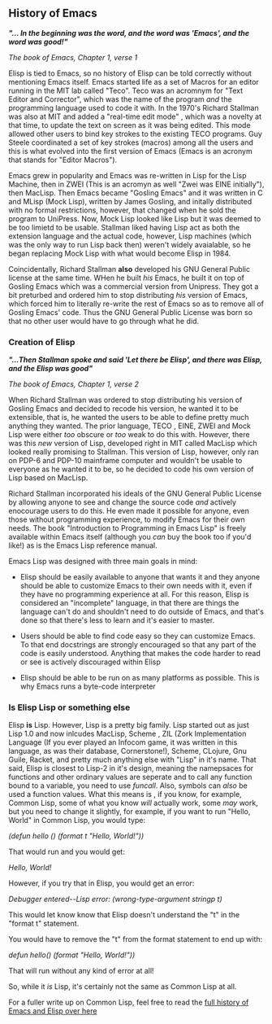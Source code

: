 ## History of Emacs

   ***"... In the beginning was the word, and the word was 'Emacs', and the word was good!"***

   *The book of Emacs, Chapter 1, verse 1*


   Elisp is tied to Emacs, so no history of Elisp can be told correctly without mentioning
  Emacs itself.  Emacs started life as a set of Macros for an editor running in the MIT lab called
  "Teco". Teco was an acromnym for "Text Editor and Corrector", which was the name of the program
  *and* the programming language used to code it with.  In the 1970's Richard Stallman was
  also at MIT and added a "real-time edit mode" , which was a novelty at that time, to
  update the text on screen as it was being edited.  This mode allowed other users to
  bind key strokes to the existing TECO programs. Guy Steele coordinated a set of
  key strokes (macros) among all the users and this is what evolved into the first version
  of Emacs (Emacs is an acronym that stands for "Editor Macros").

  Emacs grew in popularity and Emacs was re-written in Lisp for the Lisp Machine, then in
  ZWEI  (This is an acromyn as well "Zwei was EINE initially"), then MacLisp. Then Emacs
  became "Gosling Emacs" and it was written in C and MLisp (Mock Lisp), written by
  James Gosling, and initally distributed with no formal restrictions, however, that
  changed when he sold the program to UniPress. Now, Mock Lisp   looked like Lisp but it was
  deemed to be too limietd to be usable.  Stallman liked having
  Lisp act as both the extension language and the actual code, however, Lisp machines (which was
  the only way to run Lisp back then) weren't widely avaialable, so he began replacing  Mock Lisp
  with what would become Elisp in 1984.
  

  Coincidentally, Richard Stallman **also** developed his GNU General Public license at the
  same time.  WHen he built *his* Emacs, he built it on top of Gosling Emacs which was a
  commercial version from Unipress. They got a bit preturbed and ordered him to stop
  distributing *his* version of Emacs, which forced him to literally re-write the rest of
  Emacs so as to remove all of Gosling Emacs' code. Thus the GNU General Public License was born
  so that no other user would have to go through what he did.


  ### Creation of Elisp ###

  ***"...Then Stallman spoke and said 'Let there be Elisp', and there was Elisp, and the Elisp was good"***

  *The book of Emacs, Chapter 1, verse 2*

  When Richard Stallman was ordered to stop distributing his version of Gosling Emacs and decided
  to recode his version, he wanted it to be extensible, that is, he wanted the users to be able to
  define pretty much anything they wanted.  The prior language, TECO , EINE, ZWEI and Mock Lisp
  were either *too* obscure or *too* weak to do this with. However, there was this *new* version
  of Lisp, developed right in MIT called MacLisp which looked really promising to Stallman.
  This version of Lisp, however, only ran on PDP-6 and PDP-10 mainframe computer and wouldn't
  be usable to everyone as he wanted it to be, so he decided to code his own version of
  Lisp based on MacLisp.

  Richard Stallman incorporated his ideals of the GNU General Public License by allowing
  anyone to see and change the source code *and* actively enocourage users to do this.
  He even made it possible for anyone, even those without programming experience, to
  modify Emacs for their own needs.  The book "Introduction to Programming in Emacs
  Lisp" is freely available within Emacs itself (although you *can* buy the book too if you'd like!)
  as is the Emacs Lisp reference manual.

  Emacs Lisp was designed with three main goals in mind:

  * Elisp should be easily available to anyone that wants it and they anyone should
    be able to customize Emacs to their own needs with it, even if they have no
    programming experience at all. For this reason, Elisp is considered an "incomplete"
    language, in that there are things the language can't do and shouldn't need to
    do outside of Emacs, and that's done so that there's less to learn and it's easier
    to master.


  * Users should be able to find code easy so they can customize Emacs. To that end
    docstrings are strongly encouraged so that any part of the code is easily understood.
    Anything that makes the code harder to read or see is actively discouraged within
    Elisp

    
  * Elisp should be able to be run on as many platforms as possible. This is why
    Emacs runs a byte-code interpreter



  ### Is Elisp Lisp or something else ### 


Elisp **is** Lisp. However, Lisp is a pretty big family. Lisp started out as just
Lisp 1.0 and now inlcudes MacLisp, Scheme , ZIL (Zork Implementation Language (If you
ever played an Infocom game, it was written in this language, as was their database,
Cornerstone!), Scheme, CLojure, Gnu Guile, Racket, and pretty much anything else
with "Lisp" in it's name.     That said, Elisp is closest to Lisp-2 in it's design,
meaning the namepsaces for functions and other ordinary values are seperate and
to call any function bound to a variable, you need to use *funcall*. Also, symbols
can *also* be used a function values.   What this means is , if you know, for example,
Common Lisp, some of what you know *will* actually work, some *may* work, but you
need to change it slightly, for example, if you want to run "Hello, World" in
Common Lisp, you would type:

*(defun hello ()*
*(format t "Hello, World!"))*

That would run and you would get:

*Hello, World!*


However, if you try that in Elisp, you would get an error:

*Debugger entered--Lisp error: (wrong-type-argument stringp t)*

This would let know know that Elisp doesn't understand the "t" in the "format t" statement.

You would have to remove the "t" from the format statement to end up with:

*defun hello()*
*(format "Hello, World!"))*

That will run without any kind of error at all!

So, while it *is* Lisp, it's certainly not the same as Common Lisp at all.

For a fuller write up on Common Lisp, feel free to read the [full history of Emacs and
Elisp over here](https://dl.acm.org/doi/pdf/10.1145/3386324)



  
